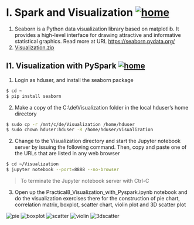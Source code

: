 # I. Spark and Visualization [![home](https://github.com/choojun/choojun.github.io/assets/6356054/947da4b4-f259-4b82-8961-07ca48b2811a)](wsl)

1. Seaborn is a Python data visualization library based on matplotlib. It provides a high-level interface for drawing attractive and informative statistical graphics. Read more at URL https://seaborn.pydata.org/
2. [Visualization.zip](https://github.com/choojun/choojun.github.io/files/14373625/Visualization.zip)


## I1. Visualization with PySpark [![home](https://github.com/choojun/choojun.github.io/assets/6356054/947da4b4-f259-4b82-8961-07ca48b2811a)](wsl)

1.	Login as hduser, and install the seaborn package
~~~bash
$ cd ~
$ pip install seaborn
~~~

2. Make a copy of the C:\de\Visualization folder in the local hduser’s home directory
~~~bash
$ sudo cp -r /mnt/c/de/Visualization /home/hduser
$ sudo chown hduser:hduser -R /home/hduser/Visualization
~~~

2. Change to the Visualization directory and start the Jupyter notebook server by issuing the following command. Then, copy and paste one of the URLs that are listed in any web browser
~~~bash
$ cd ~/Visualization
$ jupyter notebook --port=8888 --no-browser
~~~
> To terminate the Jupyter notebook server with Ctrl-C

3. Open up the Practical8_Visualization_with_Pyspark.ipynb notebook and do the visualization exercises there for the construction of pie chart, correlation matrix, boxplot, scatter chart, violin plot and 3D scatter plot



![pie](https://github.com/choojun/choojun.github.io/assets/6356054/18d5dfe5-3ea6-4a80-9c6e-fc068f36ab8a)
![boxplot](https://github.com/choojun/choojun.github.io/assets/6356054/70ff8053-5169-4017-8d3e-d297381cade5)
![scatter](https://github.com/choojun/choojun.github.io/assets/6356054/fba671b0-d50f-45e9-81d1-08dabb348cfa)
![violin](https://github.com/choojun/choojun.github.io/assets/6356054/a49bb96b-898c-430e-9eb6-8eef15d07b25)
![3dscatter](https://github.com/choojun/choojun.github.io/assets/6356054/b439d6aa-4164-4821-88c4-7a5f8fc49b6b)






